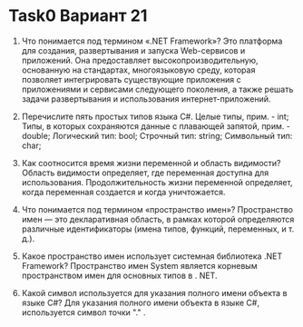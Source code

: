 # Task0 Вариант 21

1. Что понимается под термином «.NET Framework»?
   Это платформа для создания, развертывания и запуска Web-сервисов и приложений. Она предоставляет высокопроизводительную, основанную на стандартах, многоязыковую среду, которая позволяет интегрировать существующие приложения с приложениями и сервисами следующего поколения, а также решать задачи развертывания и использования интернет-приложений.

10. Перечислите пять простых типов языка C#.
   Целые типы, прим. - int;
   Типы, в которых сохраняются данные с плавающей запятой, прим. - double;
   Логический тип: bool;
   Строчный тип: string;
   Символьный тип: char;

13. Как соотносится время жизни переменной и область видимости?
    Область видимости определяет, где переменная доступна для использования. Продолжительность жизни переменной определяет, когда переменная создается и когда уничтожается.

16. Что понимается под термином «пространство имен»?
    Пространство имен — это декларативная область, в рамках которой определяются различные идентификаторы (имена типов, функций, переменных, и т. д.).

19. Какое пространство имен использует системная библиотека .NET Framework?
    Пространство имен System является корневым пространством имен для основных типов в . NET.

22. Какой символ используется для указания полного имени объекта в языке C#?
    Для указания полного имени объекта в языке C#, используется символ точки "." .
